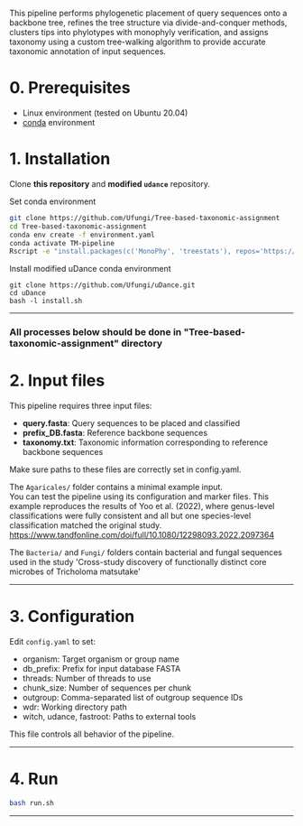 This pipeline performs phylogenetic placement of query sequences onto a backbone tree, refines the tree structure via divide-and-conquer methods, clusters tips into phylotypes with monophyly verification, and assigns taxonomy using a custom tree-walking algorithm to provide accurate taxonomic annotation of input sequences.

# 0. Prerequisites
* Linux environment (tested on Ubuntu 20.04)
* [conda](https://docs.conda.io/projects/conda/en/latest/user-guide/install/index.html) environment

# 1. Installation
Clone **this repository** and **modified `udance`** repository.

Set conda environment
```bash
git clone https://github.com/Ufungi/Tree-based-taxonomic-assignment
cd Tree-based-taxonomic-assignment
conda env create -f environment.yaml
conda activate TM-pipeline
Rscript -e "install.packages(c('MonoPhy', 'treestats'), repos='https://cloud.r-project.org')"
```

Install modified uDance conda environment
```
git clone https://github.com/Ufungi/uDance.git
cd uDance
bash -l install.sh
```
---
### All processes below should be done in "Tree-based-taxonomic-assignment" directory
# 2. Input files


This pipeline requires three input files:

- **query.fasta**: Query sequences to be placed and classified
- **prefix_DB.fasta**: Reference backbone sequences
- **taxonomy.txt**: Taxonomic information corresponding to reference backbone sequences

Make sure paths to these files are correctly set in config.yaml.

The `Agaricales/` folder contains a minimal example input.  
You can test the pipeline using its configuration and marker files.
This example reproduces the results of Yoo et al. (2022), where genus-level classifications were fully consistent and all but one species-level classification matched the original study.
https://www.tandfonline.com/doi/full/10.1080/12298093.2022.2097364

The `Bacteria/` and `Fungi/` folders contain bacterial and fungal sequences used in the study 'Cross-study discovery of functionally distinct core microbes of Tricholoma matsutake'

---

# 3. Configuration

Edit `config.yaml` to set:
- organism: Target organism or group name
- db_prefix: Prefix for input database FASTA
- threads: Number of threads to use
- chunk_size: Number of sequences per chunk
- outgroup: Comma-separated list of outgroup sequence IDs
- wdr: Working directory path
- witch, udance, fastroot: Paths to external tools

This file controls all behavior of the pipeline.

---

# 4. Run

```bash
bash run.sh
```

---
